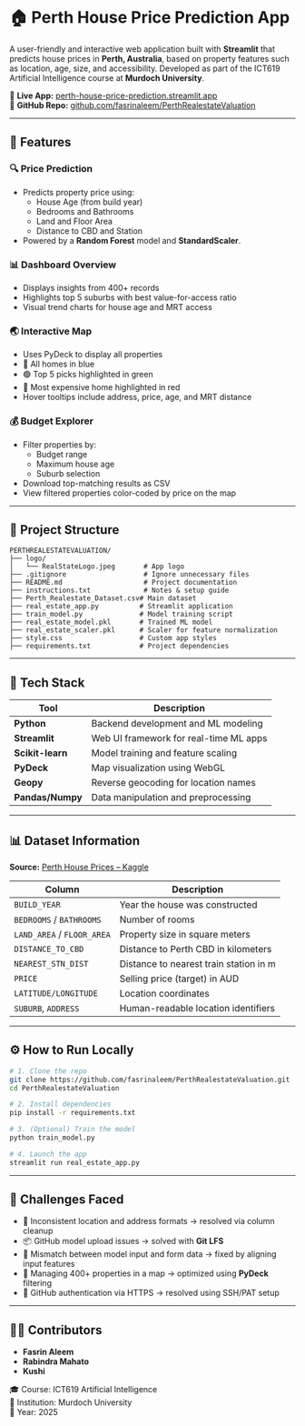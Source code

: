 
# 🏠 Perth House Price Prediction App

A user-friendly and interactive web application built with **Streamlit** that predicts house prices in **Perth, Australia**, based on property features such as location, age, size, and accessibility. Developed as part of the ICT619 Artificial Intelligence course at **Murdoch University**.

🔗 **Live App:** [perth-house-price-prediction.streamlit.app](https://perth-house-price-prediction.streamlit.app)  
📁 **GitHub Repo:** [github.com/fasrinaleem/PerthRealestateValuation](https://github.com/fasrinaleem/PerthRealestateValuation)

---

## 🚀 Features

### 🔍 Price Prediction
- Predicts property price using:
  - House Age (from build year)
  - Bedrooms and Bathrooms
  - Land and Floor Area
  - Distance to CBD and Station
- Powered by a **Random Forest** model and **StandardScaler**.

### 📊 Dashboard Overview
- Displays insights from 400+ records
- Highlights top 5 suburbs with best value-for-access ratio
- Visual trend charts for house age and MRT access

### 🌏 Interactive Map
- Uses PyDeck to display all properties
- 🔵 All homes in blue  
- 🟢 Top 5 picks highlighted in green  
- 🔴 Most expensive home highlighted in red  
- Hover tooltips include address, price, age, and MRT distance

### 💰 Budget Explorer
- Filter properties by:
  - Budget range
  - Maximum house age
  - Suburb selection
- Download top-matching results as CSV
- View filtered properties color-coded by price on the map

---

## 📂 Project Structure

```
PERTHREALESTATEVALUATION/
├── logo/
│   └── RealStateLogo.jpeg       # App logo
├── .gitignore                   # Ignore unnecessary files
├── README.md                    # Project documentation
├── instructions.txt             # Notes & setup guide
├── Perth_Realestate_Dataset.csv# Main dataset
├── real_estate_app.py          # Streamlit application
├── train_model.py              # Model training script
├── real_estate_model.pkl       # Trained ML model
├── real_estate_scaler.pkl      # Scaler for feature normalization
├── style.css                   # Custom app styles
├── requirements.txt            # Project dependencies
```

---

## 🧠 Tech Stack

| Tool           | Description                                  |
|----------------|----------------------------------------------|
| **Python**     | Backend development and ML modeling          |
| **Streamlit**  | Web UI framework for real-time ML apps       |
| **Scikit-learn** | Model training and feature scaling         |
| **PyDeck**     | Map visualization using WebGL                |
| **Geopy**      | Reverse geocoding for location names         |
| **Pandas/Numpy** | Data manipulation and preprocessing        |

---

## 📊 Dataset Information

**Source:** [Perth House Prices – Kaggle](https://www.kaggle.com/datasets/syuzai/perth-house-prices)

| Column              | Description                            |
|---------------------|----------------------------------------|
| `BUILD_YEAR`        | Year the house was constructed          |
| `BEDROOMS` / `BATHROOMS` | Number of rooms                   |
| `LAND_AREA` / `FLOOR_AREA` | Property size in square meters |
| `DISTANCE_TO_CBD`   | Distance to Perth CBD in kilometers     |
| `NEAREST_STN_DIST`  | Distance to nearest train station in m  |
| `PRICE`             | Selling price (target) in AUD           |
| `LATITUDE/LONGITUDE`| Location coordinates                    |
| `SUBURB`, `ADDRESS` | Human-readable location identifiers     |

---

## ⚙️ How to Run Locally

```bash
# 1. Clone the repo
git clone https://github.com/fasrinaleem/PerthRealestateValuation.git
cd PerthRealestateValuation

# 2. Install dependencies
pip install -r requirements.txt

# 3. (Optional) Train the model
python train_model.py

# 4. Launch the app
streamlit run real_estate_app.py
```

---

## 🧩 Challenges Faced

- 🧭 Inconsistent location and address formats → resolved via column cleanup  
- 📦 GitHub model upload issues → solved with **Git LFS**  
- 🔄 Mismatch between model input and form data → fixed by aligning input features  
- 🧪 Managing 400+ properties in a map → optimized using **PyDeck** filtering  
- 🔐 GitHub authentication via HTTPS → resolved using SSH/PAT setup  

---

## 👨‍💻 Contributors

- **Fasrin Aleem**
- **Rabindra Mahato**
- **Kushi**

🎓 Course: ICT619 Artificial Intelligence  
🏫 Institution: Murdoch University  
📅 Year: 2025

